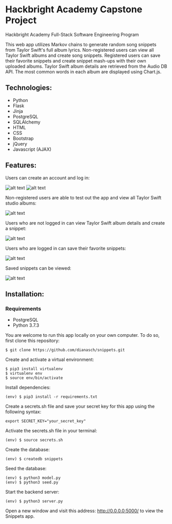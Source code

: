 # Hackbright Academy Capstone Project
Hackbright Academy Full-Stack Software Engineering Program

This web app utilizes Markov chains to generate random song snippets from Taylor Swift's full album lyrics. Non-registered users can view all Taylor Swift albums and create song snippets. Registered users can save their favorite snippets and create snippet mash-ups with their own uploaded albums. Taylor Swift album details are retrieved from the Audio DB API. The most common words in each album are displayed using Chart.js.

## Technologies:
* Python
* Flask
* Jinja
* PostgreSQL
* SQLAlchemy
* HTML
* CSS
* Bootstrap
* jQuery
* Javascript (AJAX)

## Features:

Users can create an account and log in:

![alt text](https://github.com/dianasch/snippets/blob/main/static/gifs/create-account.gif "Create an account form")
![alt text](https://github.com/dianasch/snippets/blob/main/static/gifs/login.gif "Log in form")

Non-registered users are able to test out the app and view all Taylor Swift studio albums:

![alt text](https://github.com/dianasch/snippets/blob/main/static/gifs/all-albums.gif "Displaying all Taylor Swift albums")

Users who are not logged in can view Taylor Swift album details and create a snippet:

![alt text](https://github.com/dianasch/snippets/blob/main/static/gifs/create-snippet.gif "Creating a snippet on an album details page")

Users who are logged in can save their favorite snippets:

![alt text](https://github.com/dianasch/snippets/blob/main/static/gifs/save-snippet.gif "Saving a snippet")

Saved snippets can be viewed:

![alt text](https://github.com/dianasch/snippets/blob/main/static/gifs/my-snippets.gif "Saving a snippet")


## Installation:

### Requirements

* PostgreSQL
* Python 3.7.3

You are welcome to run this app locally on your own computer. To do so, first clone this repository:

```
$ git clone https://github.com/dianasch/snippets.git
```

Create and activate a virtual environment:

```
$ pip3 install virtualenv
$ virtualenv env
$ source env/bin/activate
```

Install dependencies:

```
(env) $ pip3 install -r requirements.txt
```

Create a secrets.sh file and save your secret key for this app using the following syntax:

```
export SECRET_KEY="your_secret_key"
```

Activate the secrets.sh file in your terminal:

```
(env) $ source secrets.sh
```

Create the database:

```
(env) $ createdb snippets
```

Seed the database:

```
(env) $ python3 model.py
(env) $ python3 seed.py
```

Start the backend server:

```
(env) $ python3 server.py
```

Open a new window and visit this address: http://0.0.0.0:5000/ to view the Snippets app.
